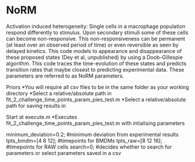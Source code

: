 # NoRM
Activation induced heterogeneity: Single cells in a macrophage population respond differently to stimulus. Upon secondary stimuli some of these cells can become non-responsive.
This non-responsiveness can be permanent (at least over an observed period of time) or even reversible as seen by delayed kinetics. This code models to appearance and disappearance of these proposed states (Dey et al, unpublished) by using a Doob-Gillespie algorithm. This code traces the time-evolution of these states and predicts transition rates that maybe closest to predicting experimental data. These parameters are referred to as NoRM parameters.

Priors
*You will require all csv files to be in the same folder as your working directory
*Select a relative/absolute path in fit_2_challenge_time_points_param_pies_test.m
*Select a relative/absolute path for saving results in 

Start at execute.m
*Executes fit_2_challenge_time_points_param_pies_test.m with intialising parameters

minimum_deviation=0.2; #minimum deviation from experimental results
tpts_bmdm=[4 8 12]; #timepoints for BMDMs
tpts_raw=[8 12 16]; #timepoints for RAW cells
search=0; #decides whether to search for parameters or select parameters saved in a csv

